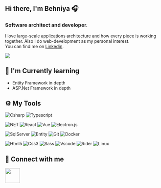 <div> 
    <h2 style="">Hi there, I'm Behniya 🎧</h2>
    <h3> Software architect and developer. </h3>
    <p align="left">
        I love large-scale applications architecture and how every piece is working together.
        Also I do web-development as my personal interest.
        <br/>
        You can find me on <a href="https://www.linkedin.com/in/behniya-azad-b75996201/">Linkedin</a>.
    </p>
    <img src="https://visitor-badge.glitch.me/badge?page_id=b3hniya.b3hniya">
</div>

<h2> 🌱 I'm Currently learning</h2>

<ul>
    <li>Entity Framework in depth</li>
    <li>ASP.Net Framework in depth</li>
</ul>

<h2> ⚙️ My Tools </h2>

![Csharp](https://img.shields.io/badge/Csharp-Language-informational?style=flat-square&logo=csharp&color=blueviolet)
![Typescript](https://img.shields.io/badge/Typescript-Language-informational?style=flat-square&logo=typescript&color=004c7a)

![NET](https://img.shields.io/badge/.NET-Framework-informational?style=flat-square&logo=dotnet&color=blueviolet)
![React](https://img.shields.io/badge/React-Library-informational?style=flat-square&logo=react&color=blueviolet)
![Vue](https://img.shields.io/badge/Vue.js-Framework-informational?style=flat-square&logo=vuedotjs&color=0A995B)
![Electron.js](https://img.shields.io/badge/Electron.js-Framework-informational?style=flat-square&logo=electron&color=004c7a&logoColor=0098ed)

![SqlServer](https://img.shields.io/badge/SQLServer-Database-informational?style=flat-square&logo=microsoft-sql-server&color=blueviolet)
![Entity](https://img.shields.io/badge/Entity-Framework-informational?style=flat-square&logo=entitycore&color=blueviolet)
![Git](https://img.shields.io/badge/Git-VCS-informational?style=flat-square&logo=git&color=ff6f00)
![Docker](https://img.shields.io/badge/Docker-Containers-informational?style=flat-square&logo=docker&color=00b2ff)

![Html5](https://img.shields.io/badge/Html5-informational?style=flat-square&logo=html5&color=444)
![Css3](https://img.shields.io/badge/CSS3-informational?style=flat-square&logo=css3&color=444&logoColor=00a7ff)
![Sass](https://img.shields.io/badge/Sass-informational?style=flat-square&logo=sass&color=444)
![Vscode](https://img.shields.io/badge/Vscode-informational?style=flat-square&logo=visual-studio-code&color=444&logoColor=0097e7)
![Rider](https://img.shields.io/badge/Rider-informational?style=flat-square&logo=rider&color=444&logoColor=ccdbfd)
![Linux](https://img.shields.io/badge/Linux-informational?style=flat-square&logo=linux&color=444)

<h2> 🤝 Connect with me</h2>
<a href="https://www.linkedin.com/in/behniya-azad-b75996201/">
<img src="https://raw.githubusercontent.com/yushi1007/yushi1007/main/images/linkedin.svg" width="48px">
</a>
